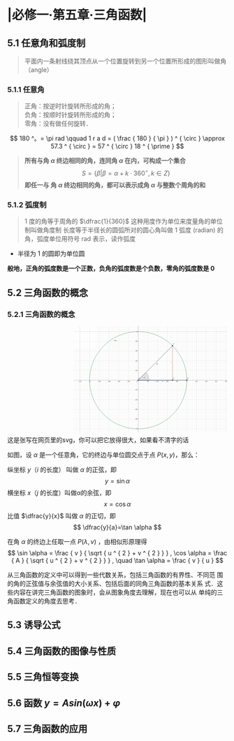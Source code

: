 # |必修一·第五章·三角函数|

## 5.1 任意角和弧度制

> 平面内一条射线绕其顶点从一个位置旋转到另一个位置所形成的图形叫做角（angle）

### 5.1.1 任意角

> 正角：按逆时针旋转所形成的角；  
 负角：按顺时针旋转所形成的角；  
 零角：没有做任何旋转．  
 
$$
180 ^。= \pi rad \qquad 1 r a d = ( \frac { 180 } { \pi } ) ^ { \circ } \approx 57.3 ^ { \circ } = 57 ^ { \circ } 18 ^ { \prime }
$$

> **所有与角  $\alpha$ 终边相同的角，连同角 $\alpha$ 在内，可构成一个集合**
$$
S = \{ \beta | \beta = \alpha + k \cdot 360 ^ { \circ } , k \in Z \}
$$
> **即任一与 角  $\alpha$ 终边相同的角，都可以表示成角  $\alpha$ 与整数个周角的和**

### 5.1.2 弧度制
> $1$ 度的角等于周角的 $\dfrac{1}{360}$ 这种用度作为单位来度量角的单位制叫做角度制
> 长度等于半径长的圆弧所对的圆心角叫做 $1$ 弧度 (radian) 的角，弧度单位用符号 rad 表示，读作弧度
- 半径为 $1$ 的圆即为单位圆

**般地，正角的弧度数是一个正数，负角的弧度数是个负数，零角的弧度数是 $0$**

## 5.2 三角函数的概念
### 5.2.1 三角函数的概念

<svg version="1.1" xmlns="http://www.w3.org/2000/svg" xmlns:xlink="http://www.w3.org/1999/xlink" style="width:600px; height:250px" viewBox="0 0 800 1000" preserveAspectRatio="xMidYMid meet">
    <defs>
        <clipPath id="wgxLpDnAotJA">
            <path fill="none" stroke="none" d=" M 0 0 L 1406 0 L 1406 975 L 0 975 L 0 0 Z" />
        </clipPath>
    </defs>
    <g transform="scale(1,1)" clip-path="url(#wgxLpDnAotJA)">
        <g>
            <rect fill="rgb(255,255,255)" stroke="none" x="0" y="0" width="200px" height="200px" fill-opacity="1" />
            <path fill="none" stroke="rgb(192,192,192)" paint-order="fill stroke markers"
                d=" M 56.5 0.5 L 56.5 975.5 M 56.5 0.5 L 56.5 975.5 M 145.5 0.5 L 145.5 975.5 M 234.5 0.5 L 234.5 975.5 M 323.5 0.5 L 323.5 975.5 M 412.5 0.5 L 412.5 975.5 M 502.5 0.5 L 502.5 975.5 M 680.5 0.5 L 680.5 975.5 M 769.5 0.5 L 769.5 975.5 M 858.5 0.5 L 858.5 975.5 M 947.5 0.5 L 947.5 975.5 M 1036.5 0.5 L 1036.5 975.5 M 1125.5 0.5 L 1125.5 975.5 M 1214.5 0.5 L 1214.5 975.5 M 1304.5 0.5 L 1304.5 975.5 M 1393.5 0.5 L 1393.5 975.5"
                stroke-opacity="1" stroke-linecap="round" stroke-linejoin="round" stroke-miterlimit="10" />
            <path fill="none" stroke="rgb(192,192,192)" paint-order="fill stroke markers"
                d=" M 3.5 0.5 L 3.5 975.5 M 20.5 0.5 L 20.5 975.5 M 38.5 0.5 L 38.5 975.5 M 74.5 0.5 L 74.5 975.5 M 92.5 0.5 L 92.5 975.5 M 110.5 0.5 L 110.5 975.5 M 127.5 0.5 L 127.5 975.5 M 163.5 0.5 L 163.5 975.5 M 181.5 0.5 L 181.5 975.5 M 199.5 0.5 L 199.5 975.5 M 216.5 0.5 L 216.5 975.5 M 252.5 0.5 L 252.5 975.5 M 270.5 0.5 L 270.5 975.5 M 288.5 0.5 L 288.5 975.5 M 306.5 0.5 L 306.5 975.5 M 341.5 0.5 L 341.5 975.5 M 359.5 0.5 L 359.5 975.5 M 377.5 0.5 L 377.5 975.5 M 395.5 0.5 L 395.5 975.5 M 430.5 0.5 L 430.5 975.5 M 448.5 0.5 L 448.5 975.5 M 466.5 0.5 L 466.5 975.5 M 484.5 0.5 L 484.5 975.5 M 519.5 0.5 L 519.5 975.5 M 537.5 0.5 L 537.5 975.5 M 555.5 0.5 L 555.5 975.5 M 573.5 0.5 L 573.5 975.5 M 608.5 0.5 L 608.5 975.5 M 626.5 0.5 L 626.5 975.5 M 644.5 0.5 L 644.5 975.5 M 662.5 0.5 L 662.5 975.5 M 698.5 0.5 L 698.5 975.5 M 715.5 0.5 L 715.5 975.5 M 733.5 0.5 L 733.5 975.5 M 751.5 0.5 L 751.5 975.5 M 787.5 0.5 L 787.5 975.5 M 805.5 0.5 L 805.5 975.5 M 822.5 0.5 L 822.5 975.5 M 840.5 0.5 L 840.5 975.5 M 876.5 0.5 L 876.5 975.5 M 894.5 0.5 L 894.5 975.5 M 911.5 0.5 L 911.5 975.5 M 929.5 0.5 L 929.5 975.5 M 965.5 0.5 L 965.5 975.5 M 983.5 0.5 L 983.5 975.5 M 1001.5 0.5 L 1001.5 975.5 M 1018.5 0.5 L 1018.5 975.5 M 1054.5 0.5 L 1054.5 975.5 M 1072.5 0.5 L 1072.5 975.5 M 1090.5 0.5 L 1090.5 975.5 M 1107.5 0.5 L 1107.5 975.5 M 1143.5 0.5 L 1143.5 975.5 M 1161.5 0.5 L 1161.5 975.5 M 1179.5 0.5 L 1179.5 975.5 M 1197.5 0.5 L 1197.5 975.5 M 1232.5 0.5 L 1232.5 975.5 M 1250.5 0.5 L 1250.5 975.5 M 1268.5 0.5 L 1268.5 975.5 M 1286.5 0.5 L 1286.5 975.5 M 1321.5 0.5 L 1321.5 975.5 M 1339.5 0.5 L 1339.5 975.5 M 1357.5 0.5 L 1357.5 975.5 M 1375.5 0.5 L 1375.5 975.5"
                stroke-opacity="0.23529411764705882" stroke-linecap="round" stroke-linejoin="round"
                stroke-miterlimit="10" />
            <path fill="none" stroke="rgb(192,192,192)" paint-order="fill stroke markers"
                d=" M 0.5 49.5 L 1406.5 49.5 M 0.5 49.5 L 1406.5 49.5 M 0.5 139.5 L 1406.5 139.5 M 0.5 228.5 L 1406.5 228.5 M 0.5 317.5 L 1406.5 317.5 M 0.5 406.5 L 1406.5 406.5 M 0.5 584.5 L 1406.5 584.5 M 0.5 673.5 L 1406.5 673.5 M 0.5 762.5 L 1406.5 762.5 M 0.5 851.5 L 1406.5 851.5 M 0.5 940.5 L 1406.5 940.5"
                stroke-opacity="1" stroke-linecap="round" stroke-linejoin="round" stroke-miterlimit="10" />
            <path fill="none" stroke="rgb(192,192,192)" paint-order="fill stroke markers"
                d=" M 0.5 14.5 L 1406.5 14.5 M 0.5 14.5 L 1406.5 14.5 M 0.5 32.5 L 1406.5 32.5 M 0.5 67.5 L 1406.5 67.5 M 0.5 85.5 L 1406.5 85.5 M 0.5 103.5 L 1406.5 103.5 M 0.5 121.5 L 1406.5 121.5 M 0.5 156.5 L 1406.5 156.5 M 0.5 174.5 L 1406.5 174.5 M 0.5 192.5 L 1406.5 192.5 M 0.5 210.5 L 1406.5 210.5 M 0.5 245.5 L 1406.5 245.5 M 0.5 263.5 L 1406.5 263.5 M 0.5 281.5 L 1406.5 281.5 M 0.5 299.5 L 1406.5 299.5 M 0.5 335.5 L 1406.5 335.5 M 0.5 352.5 L 1406.5 352.5 M 0.5 370.5 L 1406.5 370.5 M 0.5 388.5 L 1406.5 388.5 M 0.5 424.5 L 1406.5 424.5 M 0.5 442.5 L 1406.5 442.5 M 0.5 459.5 L 1406.5 459.5 M 0.5 477.5 L 1406.5 477.5 M 0.5 513.5 L 1406.5 513.5 M 0.5 531.5 L 1406.5 531.5 M 0.5 548.5 L 1406.5 548.5 M 0.5 566.5 L 1406.5 566.5 M 0.5 602.5 L 1406.5 602.5 M 0.5 620.5 L 1406.5 620.5 M 0.5 638.5 L 1406.5 638.5 M 0.5 655.5 L 1406.5 655.5 M 0.5 691.5 L 1406.5 691.5 M 0.5 709.5 L 1406.5 709.5 M 0.5 727.5 L 1406.5 727.5 M 0.5 744.5 L 1406.5 744.5 M 0.5 780.5 L 1406.5 780.5 M 0.5 798.5 L 1406.5 798.5 M 0.5 816.5 L 1406.5 816.5 M 0.5 834.5 L 1406.5 834.5 M 0.5 869.5 L 1406.5 869.5 M 0.5 887.5 L 1406.5 887.5 M 0.5 905.5 L 1406.5 905.5 M 0.5 923.5 L 1406.5 923.5 M 0.5 958.5 L 1406.5 958.5"
                stroke-opacity="0.23529411764705882" stroke-linecap="round" stroke-linejoin="round"
                stroke-miterlimit="10" />
            <path fill="none" stroke="rgb(37,37,37)" paint-order="fill stroke markers" d=" M 591.5 2.5 L 591.5 975.5"
                stroke-opacity="1" stroke-miterlimit="10" />
            <path fill="none" stroke="rgb(37,37,37)" paint-order="fill stroke markers" d=" M 591.5 1.5 L 587.5 5.5"
                stroke-opacity="1" stroke-miterlimit="10" />
            <path fill="none" stroke="rgb(37,37,37)" paint-order="fill stroke markers" d=" M 591.5 1.5 L 595.5 5.5"
                stroke-opacity="1" stroke-miterlimit="10" />
            <path fill="none" stroke="rgb(37,37,37)" paint-order="fill stroke markers" d=" M 0.5 495.5 L 1404.5 495.5"
                stroke-opacity="1" stroke-miterlimit="10" />
            <path fill="none" stroke="rgb(37,37,37)" paint-order="fill stroke markers"
                d=" M 1405.5 495.5 L 1401.5 491.5" stroke-opacity="1" stroke-miterlimit="10" />
            <path fill="none" stroke="rgb(37,37,37)" paint-order="fill stroke markers"
                d=" M 1405.5 495.5 L 1401.5 499.5" stroke-opacity="1" stroke-miterlimit="10" /><text
                fill="rgb(37,37,37)" stroke="none" font-family="geogebra-sans-serif, sans-serif" font-size="12px"
                font-style="normal" font-weight="normal" text-decoration="normal" x="45" y="511" text-anchor="start"
                dominant-baseline="alphabetic" fill-opacity="1">–1.2</text><text fill="none" stroke="rgb(255,255,255)"
                font-family="geogebra-sans-serif, sans-serif" font-size="12px" font-style="normal" font-weight="normal"
                text-decoration="normal" x="45" y="511" text-anchor="start" dominant-baseline="alphabetic"
                stroke-opacity="1" stroke-linejoin="bevel" stroke-miterlimit="10" stroke-width="3">–1.2</text><text
                fill="rgb(37,37,37)" stroke="none" font-family="geogebra-sans-serif, sans-serif" font-size="12px"
                font-style="normal" font-weight="normal" text-decoration="normal" x="45" y="511" text-anchor="start"
                dominant-baseline="alphabetic" fill-opacity="1">–1.2</text><text fill="rgb(37,37,37)" stroke="none"
                font-family="geogebra-sans-serif, sans-serif" font-size="12px" font-style="normal" font-weight="normal"
                text-decoration="normal" x="140" y="511" text-anchor="start" dominant-baseline="alphabetic"
                fill-opacity="1">–1</text><text fill="none" stroke="rgb(255,255,255)"
                font-family="geogebra-sans-serif, sans-serif" font-size="12px" font-style="normal" font-weight="normal"
                text-decoration="normal" x="140" y="511" text-anchor="start" dominant-baseline="alphabetic"
                stroke-opacity="1" stroke-linejoin="bevel" stroke-miterlimit="10" stroke-width="3">–1</text><text
                fill="rgb(37,37,37)" stroke="none" font-family="geogebra-sans-serif, sans-serif" font-size="12px"
                font-style="normal" font-weight="normal" text-decoration="normal" x="140" y="511" text-anchor="start"
                dominant-baseline="alphabetic" fill-opacity="1">–1</text><text fill="rgb(37,37,37)" stroke="none"
                font-family="geogebra-sans-serif, sans-serif" font-size="12px" font-style="normal" font-weight="normal"
                text-decoration="normal" x="223" y="511" text-anchor="start" dominant-baseline="alphabetic"
                fill-opacity="1">–0.8</text><text fill="none" stroke="rgb(255,255,255)"
                font-family="geogebra-sans-serif, sans-serif" font-size="12px" font-style="normal" font-weight="normal"
                text-decoration="normal" x="223" y="511" text-anchor="start" dominant-baseline="alphabetic"
                stroke-opacity="1" stroke-linejoin="bevel" stroke-miterlimit="10" stroke-width="3">–0.8</text><text
                fill="rgb(37,37,37)" stroke="none" font-family="geogebra-sans-serif, sans-serif" font-size="12px"
                font-style="normal" font-weight="normal" text-decoration="normal" x="223" y="511" text-anchor="start"
                dominant-baseline="alphabetic" fill-opacity="1">–0.8</text><text fill="rgb(37,37,37)" stroke="none"
                font-family="geogebra-sans-serif, sans-serif" font-size="12px" font-style="normal" font-weight="normal"
                text-decoration="normal" x="312" y="511" text-anchor="start" dominant-baseline="alphabetic"
                fill-opacity="1">–0.6</text><text fill="none" stroke="rgb(255,255,255)"
                font-family="geogebra-sans-serif, sans-serif" font-size="12px" font-style="normal" font-weight="normal"
                text-decoration="normal" x="312" y="511" text-anchor="start" dominant-baseline="alphabetic"
                stroke-opacity="1" stroke-linejoin="bevel" stroke-miterlimit="10" stroke-width="3">–0.6</text><text
                fill="rgb(37,37,37)" stroke="none" font-family="geogebra-sans-serif, sans-serif" font-size="12px"
                font-style="normal" font-weight="normal" text-decoration="normal" x="312" y="511" text-anchor="start"
                dominant-baseline="alphabetic" fill-opacity="1">–0.6</text><text fill="rgb(37,37,37)" stroke="none"
                font-family="geogebra-sans-serif, sans-serif" font-size="12px" font-style="normal" font-weight="normal"
                text-decoration="normal" x="401" y="511" text-anchor="start" dominant-baseline="alphabetic"
                fill-opacity="1">–0.4</text><text fill="none" stroke="rgb(255,255,255)"
                font-family="geogebra-sans-serif, sans-serif" font-size="12px" font-style="normal" font-weight="normal"
                text-decoration="normal" x="401" y="511" text-anchor="start" dominant-baseline="alphabetic"
                stroke-opacity="1" stroke-linejoin="bevel" stroke-miterlimit="10" stroke-width="3">–0.4</text><text
                fill="rgb(37,37,37)" stroke="none" font-family="geogebra-sans-serif, sans-serif" font-size="12px"
                font-style="normal" font-weight="normal" text-decoration="normal" x="401" y="511" text-anchor="start"
                dominant-baseline="alphabetic" fill-opacity="1">–0.4</text><text fill="rgb(37,37,37)" stroke="none"
                font-family="geogebra-sans-serif, sans-serif" font-size="12px" font-style="normal" font-weight="normal"
                text-decoration="normal" x="491" y="511" text-anchor="start" dominant-baseline="alphabetic"
                fill-opacity="1">–0.2</text><text fill="none" stroke="rgb(255,255,255)"
                font-family="geogebra-sans-serif, sans-serif" font-size="12px" font-style="normal" font-weight="normal"
                text-decoration="normal" x="491" y="511" text-anchor="start" dominant-baseline="alphabetic"
                stroke-opacity="1" stroke-linejoin="bevel" stroke-miterlimit="10" stroke-width="3">–0.2</text><text
                fill="rgb(37,37,37)" stroke="none" font-family="geogebra-sans-serif, sans-serif" font-size="12px"
                font-style="normal" font-weight="normal" text-decoration="normal" x="491" y="511" text-anchor="start"
                dominant-baseline="alphabetic" fill-opacity="1">–0.2</text><text fill="rgb(37,37,37)" stroke="none"
                font-family="geogebra-sans-serif, sans-serif" font-size="12px" font-style="normal" font-weight="normal"
                text-decoration="normal" x="672" y="511" text-anchor="start" dominant-baseline="alphabetic"
                fill-opacity="1">0.2</text><text fill="none" stroke="rgb(255,255,255)"
                font-family="geogebra-sans-serif, sans-serif" font-size="12px" font-style="normal" font-weight="normal"
                text-decoration="normal" x="672" y="511" text-anchor="start" dominant-baseline="alphabetic"
                stroke-opacity="1" stroke-linejoin="bevel" stroke-miterlimit="10" stroke-width="3">0.2</text><text
                fill="rgb(37,37,37)" stroke="none" font-family="geogebra-sans-serif, sans-serif" font-size="12px"
                font-style="normal" font-weight="normal" text-decoration="normal" x="672" y="511" text-anchor="start"
                dominant-baseline="alphabetic" fill-opacity="1">0.2</text><text fill="rgb(37,37,37)" stroke="none"
                font-family="geogebra-sans-serif, sans-serif" font-size="12px" font-style="normal" font-weight="normal"
                text-decoration="normal" x="761" y="511" text-anchor="start" dominant-baseline="alphabetic"
                fill-opacity="1">0.4</text><text fill="none" stroke="rgb(255,255,255)"
                font-family="geogebra-sans-serif, sans-serif" font-size="12px" font-style="normal" font-weight="normal"
                text-decoration="normal" x="761" y="511" text-anchor="start" dominant-baseline="alphabetic"
                stroke-opacity="1" stroke-linejoin="bevel" stroke-miterlimit="10" stroke-width="3">0.4</text><text
                fill="rgb(37,37,37)" stroke="none" font-family="geogebra-sans-serif, sans-serif" font-size="12px"
                font-style="normal" font-weight="normal" text-decoration="normal" x="761" y="511" text-anchor="start"
                dominant-baseline="alphabetic" fill-opacity="1">0.4</text><text fill="rgb(37,37,37)" stroke="none"
                font-family="geogebra-sans-serif, sans-serif" font-size="12px" font-style="normal" font-weight="normal"
                text-decoration="normal" x="850" y="511" text-anchor="start" dominant-baseline="alphabetic"
                fill-opacity="1">0.6</text><text fill="none" stroke="rgb(255,255,255)"
                font-family="geogebra-sans-serif, sans-serif" font-size="12px" font-style="normal" font-weight="normal"
                text-decoration="normal" x="850" y="511" text-anchor="start" dominant-baseline="alphabetic"
                stroke-opacity="1" stroke-linejoin="bevel" stroke-miterlimit="10" stroke-width="3">0.6</text><text
                fill="rgb(37,37,37)" stroke="none" font-family="geogebra-sans-serif, sans-serif" font-size="12px"
                font-style="normal" font-weight="normal" text-decoration="normal" x="850" y="511" text-anchor="start"
                dominant-baseline="alphabetic" fill-opacity="1">0.6</text><text fill="rgb(37,37,37)" stroke="none"
                font-family="geogebra-sans-serif, sans-serif" font-size="12px" font-style="normal" font-weight="normal"
                text-decoration="normal" x="939" y="511" text-anchor="start" dominant-baseline="alphabetic"
                fill-opacity="1">0.8</text><text fill="none" stroke="rgb(255,255,255)"
                font-family="geogebra-sans-serif, sans-serif" font-size="12px" font-style="normal" font-weight="normal"
                text-decoration="normal" x="939" y="511" text-anchor="start" dominant-baseline="alphabetic"
                stroke-opacity="1" stroke-linejoin="bevel" stroke-miterlimit="10" stroke-width="3">0.8</text><text
                fill="rgb(37,37,37)" stroke="none" font-family="geogebra-sans-serif, sans-serif" font-size="12px"
                font-style="normal" font-weight="normal" text-decoration="normal" x="939" y="511" text-anchor="start"
                dominant-baseline="alphabetic" fill-opacity="1">0.8</text><text fill="rgb(37,37,37)" stroke="none"
                font-family="geogebra-sans-serif, sans-serif" font-size="12px" font-style="normal" font-weight="normal"
                text-decoration="normal" x="1034" y="511" text-anchor="start" dominant-baseline="alphabetic"
                fill-opacity="1">1</text><text fill="none" stroke="rgb(255,255,255)"
                font-family="geogebra-sans-serif, sans-serif" font-size="12px" font-style="normal" font-weight="normal"
                text-decoration="normal" x="1034" y="511" text-anchor="start" dominant-baseline="alphabetic"
                stroke-opacity="1" stroke-linejoin="bevel" stroke-miterlimit="10" stroke-width="3">1</text><text
                fill="rgb(37,37,37)" stroke="none" font-family="geogebra-sans-serif, sans-serif" font-size="12px"
                font-style="normal" font-weight="normal" text-decoration="normal" x="1034" y="511" text-anchor="start"
                dominant-baseline="alphabetic" fill-opacity="1">1</text><text fill="rgb(37,37,37)" stroke="none"
                font-family="geogebra-sans-serif, sans-serif" font-size="12px" font-style="normal" font-weight="normal"
                text-decoration="normal" x="1117" y="511" text-anchor="start" dominant-baseline="alphabetic"
                fill-opacity="1">1.2</text><text fill="none" stroke="rgb(255,255,255)"
                font-family="geogebra-sans-serif, sans-serif" font-size="12px" font-style="normal" font-weight="normal"
                text-decoration="normal" x="1117" y="511" text-anchor="start" dominant-baseline="alphabetic"
                stroke-opacity="1" stroke-linejoin="bevel" stroke-miterlimit="10" stroke-width="3">1.2</text><text
                fill="rgb(37,37,37)" stroke="none" font-family="geogebra-sans-serif, sans-serif" font-size="12px"
                font-style="normal" font-weight="normal" text-decoration="normal" x="1117" y="511" text-anchor="start"
                dominant-baseline="alphabetic" fill-opacity="1">1.2</text><text fill="rgb(37,37,37)" stroke="none"
                font-family="geogebra-sans-serif, sans-serif" font-size="12px" font-style="normal" font-weight="normal"
                text-decoration="normal" x="1206" y="511" text-anchor="start" dominant-baseline="alphabetic"
                fill-opacity="1">1.4</text><text fill="none" stroke="rgb(255,255,255)"
                font-family="geogebra-sans-serif, sans-serif" font-size="12px" font-style="normal" font-weight="normal"
                text-decoration="normal" x="1206" y="511" text-anchor="start" dominant-baseline="alphabetic"
                stroke-opacity="1" stroke-linejoin="bevel" stroke-miterlimit="10" stroke-width="3">1.4</text><text
                fill="rgb(37,37,37)" stroke="none" font-family="geogebra-sans-serif, sans-serif" font-size="12px"
                font-style="normal" font-weight="normal" text-decoration="normal" x="1206" y="511" text-anchor="start"
                dominant-baseline="alphabetic" fill-opacity="1">1.4</text><text fill="rgb(37,37,37)" stroke="none"
                font-family="geogebra-sans-serif, sans-serif" font-size="12px" font-style="normal" font-weight="normal"
                text-decoration="normal" x="1296" y="511" text-anchor="start" dominant-baseline="alphabetic"
                fill-opacity="1">1.6</text><text fill="none" stroke="rgb(255,255,255)"
                font-family="geogebra-sans-serif, sans-serif" font-size="12px" font-style="normal" font-weight="normal"
                text-decoration="normal" x="1296" y="511" text-anchor="start" dominant-baseline="alphabetic"
                stroke-opacity="1" stroke-linejoin="bevel" stroke-miterlimit="10" stroke-width="3">1.6</text><text
                fill="rgb(37,37,37)" stroke="none" font-family="geogebra-sans-serif, sans-serif" font-size="12px"
                font-style="normal" font-weight="normal" text-decoration="normal" x="1296" y="511" text-anchor="start"
                dominant-baseline="alphabetic" fill-opacity="1">1.6</text><text fill="rgb(37,37,37)" stroke="none"
                font-family="geogebra-sans-serif, sans-serif" font-size="12px" font-style="normal" font-weight="normal"
                text-decoration="normal" x="1385" y="511" text-anchor="start" dominant-baseline="alphabetic"
                fill-opacity="1">1.8</text><text fill="none" stroke="rgb(255,255,255)"
                font-family="geogebra-sans-serif, sans-serif" font-size="12px" font-style="normal" font-weight="normal"
                text-decoration="normal" x="1385" y="511" text-anchor="start" dominant-baseline="alphabetic"
                stroke-opacity="1" stroke-linejoin="bevel" stroke-miterlimit="10" stroke-width="3">1.8</text><text
                fill="rgb(37,37,37)" stroke="none" font-family="geogebra-sans-serif, sans-serif" font-size="12px"
                font-style="normal" font-weight="normal" text-decoration="normal" x="1385" y="511" text-anchor="start"
                dominant-baseline="alphabetic" fill-opacity="1">1.8</text><text fill="rgb(37,37,37)" stroke="none"
                font-family="geogebra-sans-serif, sans-serif" font-size="12px" font-style="normal" font-weight="normal"
                text-decoration="normal" x="570" y="945" text-anchor="start" dominant-baseline="alphabetic"
                fill-opacity="1">–1</text><text fill="none" stroke="rgb(255,255,255)"
                font-family="geogebra-sans-serif, sans-serif" font-size="12px" font-style="normal" font-weight="normal"
                text-decoration="normal" x="570" y="945" text-anchor="start" dominant-baseline="alphabetic"
                stroke-opacity="1" stroke-linejoin="bevel" stroke-miterlimit="10" stroke-width="3">–1</text><text
                fill="rgb(37,37,37)" stroke="none" font-family="geogebra-sans-serif, sans-serif" font-size="12px"
                font-style="normal" font-weight="normal" text-decoration="normal" x="570" y="945" text-anchor="start"
                dominant-baseline="alphabetic" fill-opacity="1">–1</text><text fill="rgb(37,37,37)" stroke="none"
                font-family="geogebra-sans-serif, sans-serif" font-size="12px" font-style="normal" font-weight="normal"
                text-decoration="normal" x="561" y="856" text-anchor="start" dominant-baseline="alphabetic"
                fill-opacity="1">–0.8</text><text fill="none" stroke="rgb(255,255,255)"
                font-family="geogebra-sans-serif, sans-serif" font-size="12px" font-style="normal" font-weight="normal"
                text-decoration="normal" x="561" y="856" text-anchor="start" dominant-baseline="alphabetic"
                stroke-opacity="1" stroke-linejoin="bevel" stroke-miterlimit="10" stroke-width="3">–0.8</text><text
                fill="rgb(37,37,37)" stroke="none" font-family="geogebra-sans-serif, sans-serif" font-size="12px"
                font-style="normal" font-weight="normal" text-decoration="normal" x="561" y="856" text-anchor="start"
                dominant-baseline="alphabetic" fill-opacity="1">–0.8</text><text fill="rgb(37,37,37)" stroke="none"
                font-family="geogebra-sans-serif, sans-serif" font-size="12px" font-style="normal" font-weight="normal"
                text-decoration="normal" x="561" y="767" text-anchor="start" dominant-baseline="alphabetic"
                fill-opacity="1">–0.6</text><text fill="none" stroke="rgb(255,255,255)"
                font-family="geogebra-sans-serif, sans-serif" font-size="12px" font-style="normal" font-weight="normal"
                text-decoration="normal" x="561" y="767" text-anchor="start" dominant-baseline="alphabetic"
                stroke-opacity="1" stroke-linejoin="bevel" stroke-miterlimit="10" stroke-width="3">–0.6</text><text
                fill="rgb(37,37,37)" stroke="none" font-family="geogebra-sans-serif, sans-serif" font-size="12px"
                font-style="normal" font-weight="normal" text-decoration="normal" x="561" y="767" text-anchor="start"
                dominant-baseline="alphabetic" fill-opacity="1">–0.6</text><text fill="rgb(37,37,37)" stroke="none"
                font-family="geogebra-sans-serif, sans-serif" font-size="12px" font-style="normal" font-weight="normal"
                text-decoration="normal" x="561" y="678" text-anchor="start" dominant-baseline="alphabetic"
                fill-opacity="1">–0.4</text><text fill="none" stroke="rgb(255,255,255)"
                font-family="geogebra-sans-serif, sans-serif" font-size="12px" font-style="normal" font-weight="normal"
                text-decoration="normal" x="561" y="678" text-anchor="start" dominant-baseline="alphabetic"
                stroke-opacity="1" stroke-linejoin="bevel" stroke-miterlimit="10" stroke-width="3">–0.4</text><text
                fill="rgb(37,37,37)" stroke="none" font-family="geogebra-sans-serif, sans-serif" font-size="12px"
                font-style="normal" font-weight="normal" text-decoration="normal" x="561" y="678" text-anchor="start"
                dominant-baseline="alphabetic" fill-opacity="1">–0.4</text><text fill="rgb(37,37,37)" stroke="none"
                font-family="geogebra-sans-serif, sans-serif" font-size="12px" font-style="normal" font-weight="normal"
                text-decoration="normal" x="561" y="589" text-anchor="start" dominant-baseline="alphabetic"
                fill-opacity="1">–0.2</text><text fill="none" stroke="rgb(255,255,255)"
                font-family="geogebra-sans-serif, sans-serif" font-size="12px" font-style="normal" font-weight="normal"
                text-decoration="normal" x="561" y="589" text-anchor="start" dominant-baseline="alphabetic"
                stroke-opacity="1" stroke-linejoin="bevel" stroke-miterlimit="10" stroke-width="3">–0.2</text><text
                fill="rgb(37,37,37)" stroke="none" font-family="geogebra-sans-serif, sans-serif" font-size="12px"
                font-style="normal" font-weight="normal" text-decoration="normal" x="561" y="589" text-anchor="start"
                dominant-baseline="alphabetic" fill-opacity="1">–0.2</text><text fill="rgb(37,37,37)" stroke="none"
                font-family="geogebra-sans-serif, sans-serif" font-size="12px" font-style="normal" font-weight="normal"
                text-decoration="normal" x="567" y="411" text-anchor="start" dominant-baseline="alphabetic"
                fill-opacity="1">0.2</text><text fill="none" stroke="rgb(255,255,255)"
                font-family="geogebra-sans-serif, sans-serif" font-size="12px" font-style="normal" font-weight="normal"
                text-decoration="normal" x="567" y="411" text-anchor="start" dominant-baseline="alphabetic"
                stroke-opacity="1" stroke-linejoin="bevel" stroke-miterlimit="10" stroke-width="3">0.2</text><text
                fill="rgb(37,37,37)" stroke="none" font-family="geogebra-sans-serif, sans-serif" font-size="12px"
                font-style="normal" font-weight="normal" text-decoration="normal" x="567" y="411" text-anchor="start"
                dominant-baseline="alphabetic" fill-opacity="1">0.2</text><text fill="rgb(37,37,37)" stroke="none"
                font-family="geogebra-sans-serif, sans-serif" font-size="12px" font-style="normal" font-weight="normal"
                text-decoration="normal" x="567" y="322" text-anchor="start" dominant-baseline="alphabetic"
                fill-opacity="1">0.4</text><text fill="none" stroke="rgb(255,255,255)"
                font-family="geogebra-sans-serif, sans-serif" font-size="12px" font-style="normal" font-weight="normal"
                text-decoration="normal" x="567" y="322" text-anchor="start" dominant-baseline="alphabetic"
                stroke-opacity="1" stroke-linejoin="bevel" stroke-miterlimit="10" stroke-width="3">0.4</text><text
                fill="rgb(37,37,37)" stroke="none" font-family="geogebra-sans-serif, sans-serif" font-size="12px"
                font-style="normal" font-weight="normal" text-decoration="normal" x="567" y="322" text-anchor="start"
                dominant-baseline="alphabetic" fill-opacity="1">0.4</text><text fill="rgb(37,37,37)" stroke="none"
                font-family="geogebra-sans-serif, sans-serif" font-size="12px" font-style="normal" font-weight="normal"
                text-decoration="normal" x="567" y="233" text-anchor="start" dominant-baseline="alphabetic"
                fill-opacity="1">0.6</text><text fill="none" stroke="rgb(255,255,255)"
                font-family="geogebra-sans-serif, sans-serif" font-size="12px" font-style="normal" font-weight="normal"
                text-decoration="normal" x="567" y="233" text-anchor="start" dominant-baseline="alphabetic"
                stroke-opacity="1" stroke-linejoin="bevel" stroke-miterlimit="10" stroke-width="3">0.6</text><text
                fill="rgb(37,37,37)" stroke="none" font-family="geogebra-sans-serif, sans-serif" font-size="12px"
                font-style="normal" font-weight="normal" text-decoration="normal" x="567" y="233" text-anchor="start"
                dominant-baseline="alphabetic" fill-opacity="1">0.6</text><text fill="rgb(37,37,37)" stroke="none"
                font-family="geogebra-sans-serif, sans-serif" font-size="12px" font-style="normal" font-weight="normal"
                text-decoration="normal" x="567" y="144" text-anchor="start" dominant-baseline="alphabetic"
                fill-opacity="1">0.8</text><text fill="none" stroke="rgb(255,255,255)"
                font-family="geogebra-sans-serif, sans-serif" font-size="12px" font-style="normal" font-weight="normal"
                text-decoration="normal" x="567" y="144" text-anchor="start" dominant-baseline="alphabetic"
                stroke-opacity="1" stroke-linejoin="bevel" stroke-miterlimit="10" stroke-width="3">0.8</text><text
                fill="rgb(37,37,37)" stroke="none" font-family="geogebra-sans-serif, sans-serif" font-size="12px"
                font-style="normal" font-weight="normal" text-decoration="normal" x="567" y="144" text-anchor="start"
                dominant-baseline="alphabetic" fill-opacity="1">0.8</text><text fill="rgb(37,37,37)" stroke="none"
                font-family="geogebra-sans-serif, sans-serif" font-size="12px" font-style="normal" font-weight="normal"
                text-decoration="normal" x="577" y="54" text-anchor="start" dominant-baseline="alphabetic"
                fill-opacity="1">1</text><text fill="none" stroke="rgb(255,255,255)"
                font-family="geogebra-sans-serif, sans-serif" font-size="12px" font-style="normal" font-weight="normal"
                text-decoration="normal" x="577" y="54" text-anchor="start" dominant-baseline="alphabetic"
                stroke-opacity="1" stroke-linejoin="bevel" stroke-miterlimit="10" stroke-width="3">1</text><text
                fill="rgb(37,37,37)" stroke="none" font-family="geogebra-sans-serif, sans-serif" font-size="12px"
                font-style="normal" font-weight="normal" text-decoration="normal" x="577" y="54" text-anchor="start"
                dominant-baseline="alphabetic" fill-opacity="1">1</text><text fill="rgb(37,37,37)" stroke="none"
                font-family="geogebra-sans-serif, sans-serif" font-size="12px" font-style="normal" font-weight="normal"
                text-decoration="normal" x="577" y="511" text-anchor="start" dominant-baseline="alphabetic"
                fill-opacity="1">0</text><text fill="none" stroke="rgb(255,255,255)"
                font-family="geogebra-sans-serif, sans-serif" font-size="12px" font-style="normal" font-weight="normal"
                text-decoration="normal" x="577" y="511" text-anchor="start" dominant-baseline="alphabetic"
                stroke-opacity="1" stroke-linejoin="bevel" stroke-miterlimit="10" stroke-width="3">0</text><text
                fill="rgb(37,37,37)" stroke="none" font-family="geogebra-sans-serif, sans-serif" font-size="12px"
                font-style="normal" font-weight="normal" text-decoration="normal" x="577" y="511" text-anchor="start"
                dominant-baseline="alphabetic" fill-opacity="1">0</text>
            <path fill="none" stroke="rgb(46,125,50)" paint-order="fill stroke markers"
                d=" M 1036.7061497275727 495.46663839435547 C 1036.7061497275727 741.5245480947881 837.2368023820358 940.9938954403246 591.178892681603 940.9938954403246 C 345.1209829811701 940.9938954403246 145.6516356356334 741.5245480947881 145.6516356356334 495.46663839435547 C 145.6516356356334 249.40872869392282 345.1209829811701 49.93938134838629 591.178892681603 49.93938134838629 C 837.2368023820358 49.93938134838629 1036.7061497275727 249.40872869392282 1036.7061497275727 495.46663839435547 Z"
                stroke-opacity="0.8" stroke-linecap="round" stroke-linejoin="round" stroke-miterlimit="10"
                stroke-width="2.5" /><text fill="rgb(46,125,50)" stroke="none"
                font-family="geogebra-sans-serif, sans-serif" font-size="16px" font-style="normal" font-weight="normal"
                text-decoration="normal" x="368" y="136" text-anchor="start" dominant-baseline="alphabetic"
                fill-opacity="1">eq1</text><text fill="none" stroke="rgb(255,255,255)"
                font-family="geogebra-sans-serif, sans-serif" font-size="16px" font-style="normal" font-weight="normal"
                text-decoration="normal" x="368" y="136" text-anchor="start" dominant-baseline="alphabetic"
                stroke-opacity="1" stroke-linejoin="bevel" stroke-miterlimit="10" stroke-width="3">eq1</text><text
                fill="rgb(46,125,50)" stroke="none" font-family="geogebra-sans-serif, sans-serif" font-size="16px"
                font-style="normal" font-weight="normal" text-decoration="normal" x="368" y="136" text-anchor="start"
                dominant-baseline="alphabetic" fill-opacity="1">eq1</text>
            <path fill="rgb(0,0,0)" stroke="none" paint-order="stroke fill markers"
                d=" M 691.178892681603 495.46663839435547 C 691.178892681603 468.8410960437861 680.5607374576043 443.3148855005096 661.6772820701684 424.5443069773878 L 591.178892681603 495.46663839435547 Z"
                fill-opacity="0.09803921568627451" />
            <path fill="none" stroke="rgb(0,0,0)" paint-order="fill stroke markers"
                d=" M 691.178892681603 495.46663839435547 C 691.178892681603 468.8410960437861 680.5607374576043 443.3148855005096 661.6772820701684 424.5443069773878 L 591.178892681603 495.46663839435547 Z"
                stroke-opacity="0.4470588235294118" stroke-linecap="round" stroke-linejoin="round"
                stroke-miterlimit="10" stroke-width="1.5" /><text fill="rgb(0,0,0)" stroke="none"
                font-family="geogebra-sans-serif, sans-serif" font-size="16px" font-style="normal" font-weight="normal"
                text-decoration="normal" x="642" y="477" text-anchor="start" dominant-baseline="alphabetic"
                fill-opacity="1">α</text><text fill="none" stroke="rgb(255,255,255)"
                font-family="geogebra-sans-serif, sans-serif" font-size="16px" font-style="normal" font-weight="normal"
                text-decoration="normal" x="642" y="477" text-anchor="start" dominant-baseline="alphabetic"
                stroke-opacity="1" stroke-linejoin="bevel" stroke-miterlimit="10" stroke-width="3">α</text><text
                fill="rgb(0,0,0)" stroke="none" font-family="geogebra-sans-serif, sans-serif" font-size="16px"
                font-style="normal" font-weight="normal" text-decoration="normal" x="642" y="477" text-anchor="start"
                dominant-baseline="alphabetic" fill-opacity="1">α</text><text fill="rgb(0,0,0)" stroke="none"
                font-family="geogebra-sans-serif, sans-serif" font-size="16px" font-style="normal" font-weight="normal"
                text-decoration="normal" x="813" y="511" text-anchor="start" dominant-baseline="alphabetic"
                fill-opacity="1">f</text><text fill="none" stroke="rgb(255,255,255)"
                font-family="geogebra-sans-serif, sans-serif" font-size="16px" font-style="normal" font-weight="normal"
                text-decoration="normal" x="813" y="511" text-anchor="start" dominant-baseline="alphabetic"
                stroke-opacity="1" stroke-linejoin="bevel" stroke-miterlimit="10" stroke-width="3">f</text><text
                fill="rgb(0,0,0)" stroke="none" font-family="geogebra-sans-serif, sans-serif" font-size="16px"
                font-style="normal" font-weight="normal" text-decoration="normal" x="813" y="511" text-anchor="start"
                dominant-baseline="alphabetic" fill-opacity="1">f</text>
            <path fill="none" stroke="rgb(0,0,0)" paint-order="fill stroke markers"
                d=" M 591.178892681603 495.46663839435547 L 1036.7061497275727 495.46663839435547"
                stroke-opacity="0.6980392156862745" stroke-linecap="round" stroke-linejoin="round"
                stroke-miterlimit="10" stroke-width="2.5" /><text fill="rgb(0,0,0)" stroke="none"
                font-family="geogebra-sans-serif, sans-serif" font-size="16px" font-style="normal" font-weight="normal"
                text-decoration="normal" x="759" y="348" text-anchor="start" dominant-baseline="alphabetic"
                fill-opacity="1">g</text><text fill="none" stroke="rgb(255,255,255)"
                font-family="geogebra-sans-serif, sans-serif" font-size="16px" font-style="normal" font-weight="normal"
                text-decoration="normal" x="759" y="348" text-anchor="start" dominant-baseline="alphabetic"
                stroke-opacity="1" stroke-linejoin="bevel" stroke-miterlimit="10" stroke-width="3">g</text><text
                fill="rgb(0,0,0)" stroke="none" font-family="geogebra-sans-serif, sans-serif" font-size="16px"
                font-style="normal" font-weight="normal" text-decoration="normal" x="759" y="348" text-anchor="start"
                dominant-baseline="alphabetic" fill-opacity="1">g</text>
            <path fill="none" stroke="rgb(0,0,0)" paint-order="fill stroke markers"
                d=" M 591.178892681603 495.46663839435547 L 905.2684331860655 179.48832059928765"
                stroke-opacity="0.6980392156862745" stroke-linecap="round" stroke-linejoin="round"
                stroke-miterlimit="10" stroke-width="2.5" /><text fill="rgb(211,47,47)" stroke="none"
                font-family="geogebra-sans-serif, sans-serif" font-size="16px" font-style="normal" font-weight="normal"
                text-decoration="normal" x="889" y="337" text-anchor="start" dominant-baseline="alphabetic"
                fill-opacity="1">i</text><text fill="none" stroke="rgb(255,255,255)"
                font-family="geogebra-sans-serif, sans-serif" font-size="16px" font-style="normal" font-weight="normal"
                text-decoration="normal" x="889" y="337" text-anchor="start" dominant-baseline="alphabetic"
                stroke-opacity="1" stroke-linejoin="bevel" stroke-miterlimit="10" stroke-width="3">i</text><text
                fill="rgb(211,47,47)" stroke="none" font-family="geogebra-sans-serif, sans-serif" font-size="16px"
                font-style="normal" font-weight="normal" text-decoration="normal" x="889" y="337" text-anchor="start"
                dominant-baseline="alphabetic" fill-opacity="1">i</text>
            <path fill="none" stroke="rgb(211,47,47)" paint-order="fill stroke markers"
                d=" M 905.2684331860655 179.48832059928765 L 905.2684331860655 495.46663839435547"
                stroke-opacity="0.6980392156862745" stroke-linecap="round" stroke-linejoin="round"
                stroke-miterlimit="10" stroke-width="2.5" /><text fill="rgb(21,101,192)" stroke="none"
                font-family="geogebra-sans-serif, sans-serif" font-size="16px" font-style="normal" font-weight="normal"
                text-decoration="normal" x="748" y="511" text-anchor="start" dominant-baseline="alphabetic"
                fill-opacity="1">j</text><text fill="none" stroke="rgb(255,255,255)"
                font-family="geogebra-sans-serif, sans-serif" font-size="16px" font-style="normal" font-weight="normal"
                text-decoration="normal" x="748" y="511" text-anchor="start" dominant-baseline="alphabetic"
                stroke-opacity="1" stroke-linejoin="bevel" stroke-miterlimit="10" stroke-width="3">j</text><text
                fill="rgb(21,101,192)" stroke="none" font-family="geogebra-sans-serif, sans-serif" font-size="16px"
                font-style="normal" font-weight="normal" text-decoration="normal" x="748" y="511" text-anchor="start"
                dominant-baseline="alphabetic" fill-opacity="1">j</text>
            <path fill="none" stroke="rgb(21,101,192)" paint-order="fill stroke markers"
                d=" M 591.178892681603 495.46663839435547 L 905.2684331860655 495.46663839435547"
                stroke-opacity="0.6980392156862745" stroke-linecap="round" stroke-linejoin="round"
                stroke-miterlimit="10" stroke-width="2.5" />
            <path fill="rgb(97,97,97)" stroke="none" paint-order="stroke fill markers"
                d=" M 596.178892681603 495.46663839435547 C 596.178892681603 498.2280621435094 593.940316430757 500.46663839435547 591.178892681603 500.46663839435547 C 588.417468932449 500.46663839435547 586.178892681603 498.2280621435094 586.178892681603 495.46663839435547 C 586.178892681603 492.7052146452015 588.417468932449 490.46663839435547 591.178892681603 490.46663839435547 C 593.940316430757 490.46663839435547 596.178892681603 492.7052146452015 596.178892681603 495.46663839435547 Z"
                fill-opacity="1" />
            <path fill="none" stroke="rgb(0,0,0)" paint-order="fill stroke markers"
                d=" M 596.178892681603 495.46663839435547 C 596.178892681603 498.2280621435094 593.940316430757 500.46663839435547 591.178892681603 500.46663839435547 C 588.417468932449 500.46663839435547 586.178892681603 498.2280621435094 586.178892681603 495.46663839435547 C 586.178892681603 492.7052146452015 588.417468932449 490.46663839435547 591.178892681603 490.46663839435547 C 593.940316430757 490.46663839435547 596.178892681603 492.7052146452015 596.178892681603 495.46663839435547 Z"
                stroke-opacity="1" stroke-linecap="round" stroke-linejoin="round" stroke-miterlimit="10" /><text
                fill="rgb(97,97,97)" stroke="none" font-family="geogebra-sans-serif, sans-serif" font-size="16px"
                font-style="normal" font-weight="normal" text-decoration="normal" x="595" y="485" text-anchor="start"
                dominant-baseline="alphabetic" fill-opacity="1">A</text><text fill="none" stroke="rgb(255,255,255)"
                font-family="geogebra-sans-serif, sans-serif" font-size="16px" font-style="normal" font-weight="normal"
                text-decoration="normal" x="595" y="485" text-anchor="start" dominant-baseline="alphabetic"
                stroke-opacity="1" stroke-linejoin="bevel" stroke-miterlimit="10" stroke-width="3">A</text><text
                fill="rgb(97,97,97)" stroke="none" font-family="geogebra-sans-serif, sans-serif" font-size="16px"
                font-style="normal" font-weight="normal" text-decoration="normal" x="595" y="485" text-anchor="start"
                dominant-baseline="alphabetic" fill-opacity="1">A</text>
            <path fill="rgb(97,97,97)" stroke="none" paint-order="stroke fill markers"
                d=" M 1041.7061497275727 495.46663839435547 C 1041.7061497275727 498.2280621435094 1039.4675734767266 500.46663839435547 1036.7061497275727 500.46663839435547 C 1033.9447259784188 500.46663839435547 1031.7061497275727 498.2280621435094 1031.7061497275727 495.46663839435547 C 1031.7061497275727 492.7052146452015 1033.9447259784188 490.46663839435547 1036.7061497275727 490.46663839435547 C 1039.4675734767266 490.46663839435547 1041.7061497275727 492.7052146452015 1041.7061497275727 495.46663839435547 Z"
                fill-opacity="1" />
            <path fill="none" stroke="rgb(0,0,0)" paint-order="fill stroke markers"
                d=" M 1041.7061497275727 495.46663839435547 C 1041.7061497275727 498.2280621435094 1039.4675734767266 500.46663839435547 1036.7061497275727 500.46663839435547 C 1033.9447259784188 500.46663839435547 1031.7061497275727 498.2280621435094 1031.7061497275727 495.46663839435547 C 1031.7061497275727 492.7052146452015 1033.9447259784188 490.46663839435547 1036.7061497275727 490.46663839435547 C 1039.4675734767266 490.46663839435547 1041.7061497275727 492.7052146452015 1041.7061497275727 495.46663839435547 Z"
                stroke-opacity="1" stroke-linecap="round" stroke-linejoin="round" stroke-miterlimit="10" /><text
                fill="rgb(97,97,97)" stroke="none" font-family="geogebra-sans-serif, sans-serif" font-size="16px"
                font-style="normal" font-weight="normal" text-decoration="normal" x="1041" y="485" text-anchor="start"
                dominant-baseline="alphabetic" fill-opacity="1">B</text><text fill="none" stroke="rgb(255,255,255)"
                font-family="geogebra-sans-serif, sans-serif" font-size="16px" font-style="normal" font-weight="normal"
                text-decoration="normal" x="1041" y="485" text-anchor="start" dominant-baseline="alphabetic"
                stroke-opacity="1" stroke-linejoin="bevel" stroke-miterlimit="10" stroke-width="3">B</text><text
                fill="rgb(97,97,97)" stroke="none" font-family="geogebra-sans-serif, sans-serif" font-size="16px"
                font-style="normal" font-weight="normal" text-decoration="normal" x="1041" y="485" text-anchor="start"
                dominant-baseline="alphabetic" fill-opacity="1">B</text>
            <path fill="rgb(21,101,192)" stroke="none" paint-order="stroke fill markers"
                d=" M 910.2684331860655 179.48832059928765 C 910.2684331860655 182.24974434844162 908.0298569352195 184.48832059928765 905.2684331860655 184.48832059928765 C 902.5070094369115 184.48832059928765 900.2684331860655 182.24974434844162 900.2684331860655 179.48832059928765 C 900.2684331860655 176.72689685013367 902.5070094369115 174.48832059928765 905.2684331860655 174.48832059928765 C 908.0298569352195 174.48832059928765 910.2684331860655 176.72689685013367 910.2684331860655 179.48832059928765 Z"
                fill-opacity="1" />
            <path fill="none" stroke="rgb(0,0,0)" paint-order="fill stroke markers"
                d=" M 910.2684331860655 179.48832059928765 C 910.2684331860655 182.24974434844162 908.0298569352195 184.48832059928765 905.2684331860655 184.48832059928765 C 902.5070094369115 184.48832059928765 900.2684331860655 182.24974434844162 900.2684331860655 179.48832059928765 C 900.2684331860655 176.72689685013367 902.5070094369115 174.48832059928765 905.2684331860655 174.48832059928765 C 908.0298569352195 174.48832059928765 910.2684331860655 176.72689685013367 910.2684331860655 179.48832059928765 Z"
                stroke-opacity="1" stroke-linecap="round" stroke-linejoin="round" stroke-miterlimit="10" /><text
                fill="rgb(21,101,192)" stroke="none" font-family="geogebra-sans-serif, sans-serif" font-size="16px"
                font-style="normal" font-weight="normal" text-decoration="normal" x="909" y="169" text-anchor="start"
                dominant-baseline="alphabetic" fill-opacity="1">C</text><text fill="none" stroke="rgb(255,255,255)"
                font-family="geogebra-sans-serif, sans-serif" font-size="16px" font-style="normal" font-weight="normal"
                text-decoration="normal" x="909" y="169" text-anchor="start" dominant-baseline="alphabetic"
                stroke-opacity="1" stroke-linejoin="bevel" stroke-miterlimit="10" stroke-width="3">C</text><text
                fill="rgb(21,101,192)" stroke="none" font-family="geogebra-sans-serif, sans-serif" font-size="16px"
                font-style="normal" font-weight="normal" text-decoration="normal" x="909" y="169" text-anchor="start"
                dominant-baseline="alphabetic" fill-opacity="1">C</text>
            <path fill="rgb(97,97,97)" stroke="none" paint-order="stroke fill markers"
                d=" M 910.2684331860655 495.46663839435547 C 910.2684331860655 498.2280621435094 908.0298569352195 500.46663839435547 905.2684331860655 500.46663839435547 C 902.5070094369115 500.46663839435547 900.2684331860655 498.2280621435094 900.2684331860655 495.46663839435547 C 900.2684331860655 492.7052146452015 902.5070094369115 490.46663839435547 905.2684331860655 490.46663839435547 C 908.0298569352195 490.46663839435547 910.2684331860655 492.7052146452015 910.2684331860655 495.46663839435547 Z"
                fill-opacity="1" />
            <path fill="none" stroke="rgb(0,0,0)" paint-order="fill stroke markers"
                d=" M 910.2684331860655 495.46663839435547 C 910.2684331860655 498.2280621435094 908.0298569352195 500.46663839435547 905.2684331860655 500.46663839435547 C 902.5070094369115 500.46663839435547 900.2684331860655 498.2280621435094 900.2684331860655 495.46663839435547 C 900.2684331860655 492.7052146452015 902.5070094369115 490.46663839435547 905.2684331860655 490.46663839435547 C 908.0298569352195 490.46663839435547 910.2684331860655 492.7052146452015 910.2684331860655 495.46663839435547 Z"
                stroke-opacity="1" stroke-linecap="round" stroke-linejoin="round" stroke-miterlimit="10" /><text
                fill="rgb(97,97,97)" stroke="none" font-family="geogebra-sans-serif, sans-serif" font-size="16px"
                font-style="normal" font-weight="normal" text-decoration="normal" x="909" y="485" text-anchor="start"
                dominant-baseline="alphabetic" fill-opacity="1">D</text><text fill="none" stroke="rgb(255,255,255)"
                font-family="geogebra-sans-serif, sans-serif" font-size="16px" font-style="normal" font-weight="normal"
                text-decoration="normal" x="909" y="485" text-anchor="start" dominant-baseline="alphabetic"
                stroke-opacity="1" stroke-linejoin="bevel" stroke-miterlimit="10" stroke-width="3">D</text><text
                fill="rgb(97,97,97)" stroke="none" font-family="geogebra-sans-serif, sans-serif" font-size="16px"
                font-style="normal" font-weight="normal" text-decoration="normal" x="909" y="485" text-anchor="start"
                dominant-baseline="alphabetic" fill-opacity="1">D</text>
        </g>
    </g>
</svg>这是张写在网页里的svg，你可以把它放得很大，如果看不清字的话
  
如图，设 $\alpha$ 是一个任意角，它的终边与单位圆交点于点 $P(x,y)$，那么： 
 
纵坐标 $y$（$i$ 的长度） 叫做 $\alpha$ 的正弦，即 
$$
y=\sin \alpha
$$
横坐标 $x$（$j$ 的长度）叫做α的余弦，即 
$$
x=\cos \alpha
$$
比值 $\dfrac{y}{x}$ 叫做 $\alpha$ 的正切，即 
$$
\dfrac{y}{a}=\tan \alpha
$$

在角 $\alpha$ 的终边上任取一点
$P(\lambda,\nu )$ ，由相似形原理得
$$
\sin \alpha = \frac { v } { \sqrt { u ^ { 2 } + v ^ { 2 } } } , \cos \alpha = \frac { A } { \sqrt { u ^ { 2 } + v ^ { 2 } } } , \quad \tan \alpha = \frac { v } { u }
$$

从三角函数的定义中可以得到一些代数关系，包括三角函数的有界性、不同范
围的角的正弦值与余弦值的大小关系、包括后面的同角三角函数的基本关系
式．这些内容在讲完三角函数的图象时，会从图象角度去理解，现在也可以从
单纯的三角函数定义的角度去思考．

## 5.3 诱导公式

## 5.4 三角函数的图像与性质

## 5.5 三角恒等变换

## 5.6 函数 $y=Asin(\omega x)+ \varphi$

## 5.7 三角函数的应用